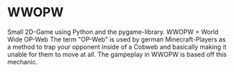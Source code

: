 # WWOPW

Small 2D-Game using Python and the pygame-library.
WWOPW = World Wide OP-Web
The term "OP-Web" is used by german Minecraft-Players as a method to trap your opponent
inside of a Cobweb and basically making it unable for them to move at all.
The gampeplay in WWOPW is based off this mechanic.
